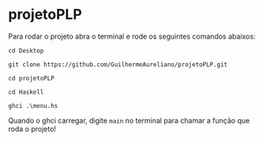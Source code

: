 # projetoPLP
Para rodar o projeto abra o terminal e rode os seguintes comandos abaixos:

`cd Desktop`

`git clone https://github.com/GuilhermeAureliano/projetoPLP.git`

`cd projetoPLP`

`cd Haskell`

`ghci .\menu.hs`

Quando o ghci carregar, digite `main` no terminal para chamar a função que roda o projeto!
